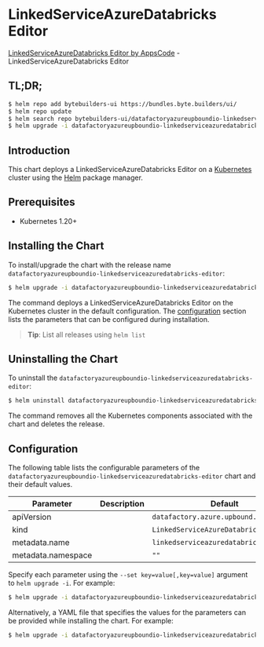# LinkedServiceAzureDatabricks Editor

[LinkedServiceAzureDatabricks Editor by AppsCode](https://byte.builders) - LinkedServiceAzureDatabricks Editor

## TL;DR;

```bash
$ helm repo add bytebuilders-ui https://bundles.byte.builders/ui/
$ helm repo update
$ helm search repo bytebuilders-ui/datafactoryazureupboundio-linkedserviceazuredatabricks-editor --version=v0.4.18
$ helm upgrade -i datafactoryazureupboundio-linkedserviceazuredatabricks-editor bytebuilders-ui/datafactoryazureupboundio-linkedserviceazuredatabricks-editor -n default --create-namespace --version=v0.4.18
```

## Introduction

This chart deploys a LinkedServiceAzureDatabricks Editor on a [Kubernetes](http://kubernetes.io) cluster using the [Helm](https://helm.sh) package manager.

## Prerequisites

- Kubernetes 1.20+

## Installing the Chart

To install/upgrade the chart with the release name `datafactoryazureupboundio-linkedserviceazuredatabricks-editor`:

```bash
$ helm upgrade -i datafactoryazureupboundio-linkedserviceazuredatabricks-editor bytebuilders-ui/datafactoryazureupboundio-linkedserviceazuredatabricks-editor -n default --create-namespace --version=v0.4.18
```

The command deploys a LinkedServiceAzureDatabricks Editor on the Kubernetes cluster in the default configuration. The [configuration](#configuration) section lists the parameters that can be configured during installation.

> **Tip**: List all releases using `helm list`

## Uninstalling the Chart

To uninstall the `datafactoryazureupboundio-linkedserviceazuredatabricks-editor`:

```bash
$ helm uninstall datafactoryazureupboundio-linkedserviceazuredatabricks-editor -n default
```

The command removes all the Kubernetes components associated with the chart and deletes the release.

## Configuration

The following table lists the configurable parameters of the `datafactoryazureupboundio-linkedserviceazuredatabricks-editor` chart and their default values.

|     Parameter      | Description |                      Default                      |
|--------------------|-------------|---------------------------------------------------|
| apiVersion         |             | <code>datafactory.azure.upbound.io/v1beta1</code> |
| kind               |             | <code>LinkedServiceAzureDatabricks</code>         |
| metadata.name      |             | <code>linkedserviceazuredatabricks</code>         |
| metadata.namespace |             | <code>""</code>                                   |


Specify each parameter using the `--set key=value[,key=value]` argument to `helm upgrade -i`. For example:

```bash
$ helm upgrade -i datafactoryazureupboundio-linkedserviceazuredatabricks-editor bytebuilders-ui/datafactoryazureupboundio-linkedserviceazuredatabricks-editor -n default --create-namespace --version=v0.4.18 --set apiVersion=datafactory.azure.upbound.io/v1beta1
```

Alternatively, a YAML file that specifies the values for the parameters can be provided while
installing the chart. For example:

```bash
$ helm upgrade -i datafactoryazureupboundio-linkedserviceazuredatabricks-editor bytebuilders-ui/datafactoryazureupboundio-linkedserviceazuredatabricks-editor -n default --create-namespace --version=v0.4.18 --values values.yaml
```
